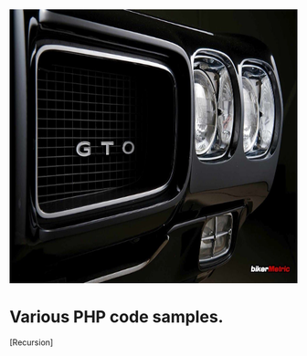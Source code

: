 <img src="../images/GTO_70_BorrowedFromNet.jpg" alt="Front Grille of 1970 Pontiac GTO that I downloaded from the internet" title="Front Grille of 1970 Pontiac GTO that I downloaded from the internet" width="640" height="480" />

# Various PHP code samples.
[Recursion]